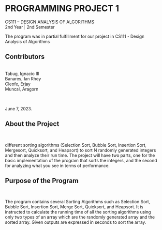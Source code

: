 # PROGRAMMING PROJECT 1 
CS111 – DESIGN ANALYSIS OF ALGORITHMS <br>
2nd Year | 2nd Semester

The program was in partial fulfillment for our project in CS111 - Design Analysis of Algorithms
## Contributors
<br>Tabug, Ignacio III
<br>Banares, Ian Rhey
<br>Cleofe, Erjay
<br>Muncal, Aragorn

<br><br>June 7, 2023.

## About the Project
<br><p>different sorting algorithms (Selection Sort, Bubble Sort, Insertion Sort, Mergesort, 
Quicksort, and Heapsort) to sort N randomly generated integers and then analyze their run 
time. The project will have two parts, one for the basic implementation of the program that sorts 
the integers, and the second for analyzing what you see in terms of performance.</p>

## Purpose of the Program
<br><p> The program contains several Sorting Algorithms such as Selection Sort, 
Bubble Sort, Insertion Sort, Merge Sort, Quicksort, and Heapsort. It is instructed to 
calculate the running time of all the sorting algorithms using only two types of an 
array which are the randomly generated array and the sorted array. Given outputs 
are expressed in seconds to sort the array. </p>
